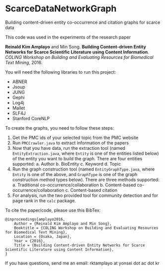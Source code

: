 # ScarceDataNetworkGraph
Building content-driven entity co-occurrence and citation graphs for scarce data

This code was used in the experiments of the research paper

**Reinald Kim Amplayo** and Min Song. **Building Content-driven Entity Networks for Scarce Scientific Literature using Content Information**. _COLING Workshop on Building and Evaluating Resources for Biomedical Text Mining_, 2016.

You will need the following libraries to run this project:
- ABNER
- Jsoup
- JUNG
- Gephi
- Log4j
- Mallet
- SLF4J
- Stanford CoreNLP

To create the graphs, you need to follow these steps:

1. Get the PMC ids of your selected topic from the PMC website
2. Run `PMCCrawler.java` to extract information of the papers
3. Now that you have data, run the extraction tool (named `EntityExtraction.java`, where `Entity` is one of the entities listed below) of the entity you want to build the graph. There are four entities supported:
  a. Author
  b. BioEntity
  c. Keyword
  d. Topic
4. Run the graph construction tool (named `EntityGraphType.java`, where `Entity` is one of the above, and `GraphType` is one of the graph construction method types below). There are three methods supported:
  a. Traditional co-occurrence/collaboration
  b. Content-based co-occurrence/collaboration
  c. Content-based citation
5. For analysis, run the two provided tool for community detection and for page rank in the `calc` package.

To cite the paper/code, please use this BibTex:

```
@inproceedings{amplayo2016,
	Author = {Reinald Kim Amplayo and Min Song},
	Booktitle = {COLING Workshop on Building and Evaluating Resources for Biomedical Text Mining},
	Location = {Osaka, Japan},
	Year = {2016},
	Title = {Building Content-driven Entity Networks for Scarce Scientific Literature using Content Information},
}
```

If you have questions, send me an email: rktamplayo at yonsei dot ac dot kr
